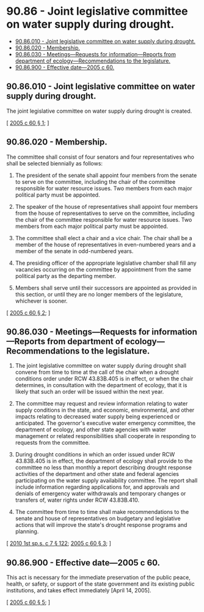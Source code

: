 # 90.86 - Joint legislative committee on water supply during drought.
* [90.86.010 - Joint legislative committee on water supply during drought.](#9086010---joint-legislative-committee-on-water-supply-during-drought)
* [90.86.020 - Membership.](#9086020---membership)
* [90.86.030 - Meetings—Requests for information—Reports from department of ecology—Recommendations to the legislature.](#9086030---meetingsrequests-for-informationreports-from-department-of-ecologyrecommendations-to-the-legislature)
* [90.86.900 - Effective date—2005 c 60.](#9086900---effective-date2005-c-60)
## 90.86.010 - Joint legislative committee on water supply during drought.
The joint legislative committee on water supply during drought is created.

\[ [2005 c 60 § 1](https://lawfilesext.leg.wa.gov/biennium/2005-06/Pdf/Bills/Session%20Laws/House/2166.SL.pdf?cite=2005%20c%2060%20§%201); \]

## 90.86.020 - Membership.
The committee shall consist of four senators and four representatives who shall be selected biennially as follows:

1. The president of the senate shall appoint four members from the senate to serve on the committee, including the chair of the committee responsible for water resource issues. Two members from each major political party must be appointed.

2. The speaker of the house of representatives shall appoint four members from the house of representatives to serve on the committee, including the chair of the committee responsible for water resource issues. Two members from each major political party must be appointed.

3. The committee shall elect a chair and a vice chair. The chair shall be a member of the house of representatives in even-numbered years and a member of the senate in odd-numbered years.

4. The presiding officer of the appropriate legislative chamber shall fill any vacancies occurring on the committee by appointment from the same political party as the departing member.

5. Members shall serve until their successors are appointed as provided in this section, or until they are no longer members of the legislature, whichever is sooner.

\[ [2005 c 60 § 2](https://lawfilesext.leg.wa.gov/biennium/2005-06/Pdf/Bills/Session%20Laws/House/2166.SL.pdf?cite=2005%20c%2060%20§%202); \]

## 90.86.030 - Meetings—Requests for information—Reports from department of ecology—Recommendations to the legislature.
1. The joint legislative committee on water supply during drought shall convene from time to time at the call of the chair when a drought conditions order under RCW 43.83B.405 is in effect, or when the chair determines, in consultation with the department of ecology, that it is likely that such an order will be issued within the next year.

2. The committee may request and review information relating to water supply conditions in the state, and economic, environmental, and other impacts relating to decreased water supply being experienced or anticipated. The governor's executive water emergency committee, the department of ecology, and other state agencies with water management or related responsibilities shall cooperate in responding to requests from the committee.

3. During drought conditions in which an order issued under RCW 43.83B.405 is in effect, the department of ecology shall provide to the committee no less than monthly a report describing drought response activities of the department and other state and federal agencies participating on the water supply availability committee. The report shall include information regarding applications for, and approvals and denials of emergency water withdrawals and temporary changes or transfers of, water rights under RCW 43.83B.410.

4. The committee from time to time shall make recommendations to the senate and house of representatives on budgetary and legislative actions that will improve the state's drought response programs and planning.

\[ [2010 1st sp.s. c 7 § 122](https://lawfilesext.leg.wa.gov/biennium/2009-10/Pdf/Bills/Session%20Laws/House/2617-S2.SL.pdf?cite=2010%201st%20sp.s.%20c%207%20§%20122); [2005 c 60 § 3](https://lawfilesext.leg.wa.gov/biennium/2005-06/Pdf/Bills/Session%20Laws/House/2166.SL.pdf?cite=2005%20c%2060%20§%203); \]

## 90.86.900 - Effective date—2005 c 60.
This act is necessary for the immediate preservation of the public peace, health, or safety, or support of the state government and its existing public institutions, and takes effect immediately [April 14, 2005].

\[ [2005 c 60 § 5](https://lawfilesext.leg.wa.gov/biennium/2005-06/Pdf/Bills/Session%20Laws/House/2166.SL.pdf?cite=2005%20c%2060%20§%205); \]

